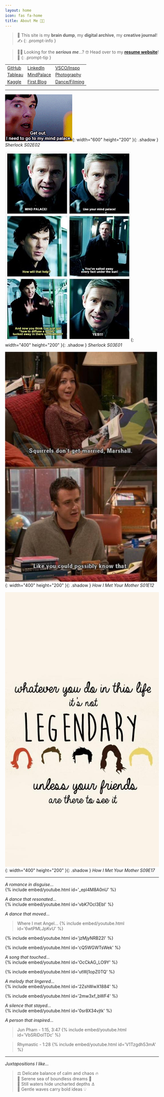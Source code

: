 ```yaml
---
layout: home
icon: fas fa-home
title: About Me 💭🏰
---
```


<!-- # Welcome to my MindPalace! 💭🏰 -->
<!-- ## 🚨 **Heads Up** -->

> 🤔 This site is my **brain dump**, my **digital archive**, my **creative journal**! ✍️
{: .prompt-info }

> 🧑‍💻 Looking for the ***serious me***...? 🤓 Head over to my **[resume website](https://khoapham1002.github.io/)**! 💼
{: .prompt-tip }

<div class="custom-table-container">
  <table class="custom-table">
    <tbody>
      <tr>
        <td><a href="https://github.com/khoapham1002">GitHub</a></td>
        <td><a href="https://www.linkedin.com/in/kdpham1002/">LinkedIn</a></td>
        <td><a href="https://vsco.co/teenee3051/gallery">VSCO/Inspo</a></td>
      </tr>
      <tr>
        <td><a href="https://public.tableau.com/app/profile/kdpham.umass/vizzes">Tableau</a></td>
        <td><a href="https://khoapham1002.github.io/mindpalace/categories/">MindPalace</a></td>
        <td><a href="https://www.instagram.com/koa_archives/">Photography</a></td>
      </tr>
      <tr>
        <td><a href="https://www.kaggle.com/teenee3051">Kaggle</a></td>
        <td><a href="https://isenbergmarketing.wordpress.com/2023/06/12/netflix-and-learn/?fbclid=IwZXh0bgNhZW0CMTEAAR1hEqlSY2sZx2p6ysM-EFkoQkFC4r9FBFxAKLc-z-wHuv3fW_YzuziMpSc_aem_v81C0HMR5vpAzpT02UQxqA">First Blog</a></td>
        <td><a href="https://www.instagram.com/koa_archives/reels/">Dance/Filming</a></td>
      </tr>
    </tbody>
  </table>
</div>

* * *

![sherlock-meme1](/assets/img/sherlock-get-out-mindpalace-meme.gif){: width="600" height="200" }{: .shadow }
_Sherlock S02E02_

![sherlock-meme2](/assets/img/sherlock-use-your-mindpalace-meme.jpeg){: width="400" height="200" }{: .shadow }
_Sherlock S03E01_

![himym-meme2](/assets/img/HIMYM-S01E12.jpg){: width="400" height="200" }{: .shadow }
_How I Met Your Mother S01E12_

![himym-meme1](/assets/img/HIMYM-S09E17.jpg){: width="400" height="200" }{: .shadow }
_How I Met Your Mother S09E17_

* * *

*A romance in disguise...*    
{% include embed/youtube.html id='_epl4M8A0nU' %}

*A dance that resonated...*    
{% include embed/youtube.html id='vbK7Ocl3EbI' %}


*A dance that moved...*    

> Where I met Angel...
{% include embed/youtube.html id='6wtPMLJpKvU' %}

{% include embed/youtube.html id='jzMjyNRB22I' %}

{% include embed/youtube.html id='cQ5WGWTsWek' %}


*A song that touched...*    
{% include embed/youtube.html id='OcCkAG_LO9Y' %}

{% include embed/youtube.html id='utWj1opZ0TQ' %}


*A melody that lingered...*   
{% include embed/youtube.html id='2ZshWwX1884' %}

{% include embed/youtube.html id='2mw3xf_bWF4' %}


*A silence that stayed...*   
{% include embed/youtube.html id='0sr8X34vjtk' %}


*A person that inspired...*

> Jun Pham - 1:15, 3:47
{% include embed/youtube.html id='VbSRiDoITDc' %}

> Rhymastic - 1:28
{% include embed/youtube.html id='V1Tzgdh53mA' %}


* * *

*Juxtapositions I like...*
> ⚖️ Delicate balance of calm and chaos 🔥 <br>
> 🐚 Serene sea of boundless dreams 🌟 <br>
> 🐳 Still waters hide uncharted depths ⚓️ <br>
> 🌊 Gentle waves carry bold ideas 💡 <br>
